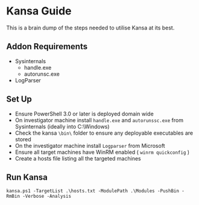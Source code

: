 # Kansa Guide
This is a brain dump of the steps needed to utilise Kansa at its best.

## Addon Requirements
* Sysinternals
  * handle.exe
  * autorunsc.exe
* LogParser

## Set Up
* Ensure PowerShell 3.0 or later is deployed domain wide
* On investigator machine install `handle.exe` and `autorunssc.exe` from Sysinternals (ideally into C:\Windows)
* Check the kansa `\bin\` folder to ensure any deployable executables are stored
* On the investigator machine install `Logparser` from Microsoft
* Ensure all target machines have WinRM enabled ( `winrm quickconfig` )
* Create a hosts file listing all the targeted machines

## Run Kansa
`kansa.ps1 -TargetList .\hosts.txt -ModulePath .\Modules -PushBin -RmBin -Verbose -Analysis`
